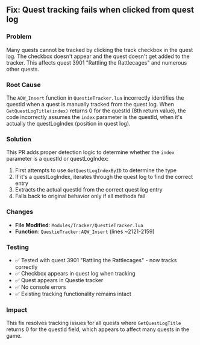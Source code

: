 ## Fix: Quest tracking fails when clicked from quest log

### Problem
Many quests cannot be tracked by clicking the track checkbox in the quest log. The checkbox doesn't appear and the quest doesn't get added to the tracker. This affects quest 3901 "Rattling the Rattlecages" and numerous other quests.

### Root Cause
The `AQW_Insert` function in `QuestieTracker.lua` incorrectly identifies the questId when a quest is manually tracked from the quest log. When `GetQuestLogTitle(index)` returns 0 for the questId (8th return value), the code incorrectly assumes the `index` parameter is the questId, when it's actually the questLogIndex (position in quest log).

### Solution
This PR adds proper detection logic to determine whether the `index` parameter is a questId or questLogIndex:
1. First attempts to use `GetQuestLogIndexByID` to determine the type
2. If it's a questLogIndex, iterates through the quest log to find the correct entry
3. Extracts the actual questId from the correct quest log entry
4. Falls back to original behavior only if all methods fail

### Changes
- **File Modified**: `Modules/Tracker/QuestieTracker.lua`
- **Function**: `QuestieTracker:AQW_Insert` (lines ~2121-2159)

### Testing
- ✅ Tested with quest 3901 "Rattling the Rattlecages" - now tracks correctly
- ✅ Checkbox appears in quest log when tracking
- ✅ Quest appears in Questie tracker
- ✅ No console errors
- ✅ Existing tracking functionality remains intact

### Impact
This fix resolves tracking issues for all quests where `GetQuestLogTitle` returns 0 for the questId field, which appears to affect many quests in the game.